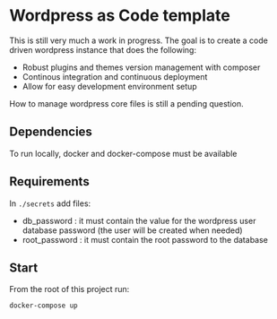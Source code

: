 # Wordpress as Code template

This is still very much a work in progress. The goal is to create a code driven wordpress instance that does the following:

- Robust plugins and themes version management with composer
- Continous integration and continuous deployment
- Allow for easy development environment setup

How to manage wordpress core files is still a pending question.

## Dependencies

To run locally, docker and docker-compose must be available

## Requirements

In `./secrets` add files:

- db_password : it must contain the value for the wordpress user database password (the user will be created when needed)
- root_password : it must contain the root password to the database

## Start

From the root of this project run:

```bash
docker-compose up
```
